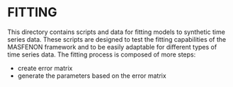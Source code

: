 # FITTING
This directory contains scripts and data for fitting models to synthetic time series data. These scripts are designed to test the fitting capabilities of the MASFENON framework and to be easily adaptable for different types of time series data.
The fitting process is composed of more steps:
- create error matrix
- generate the parameters based on the error matrix